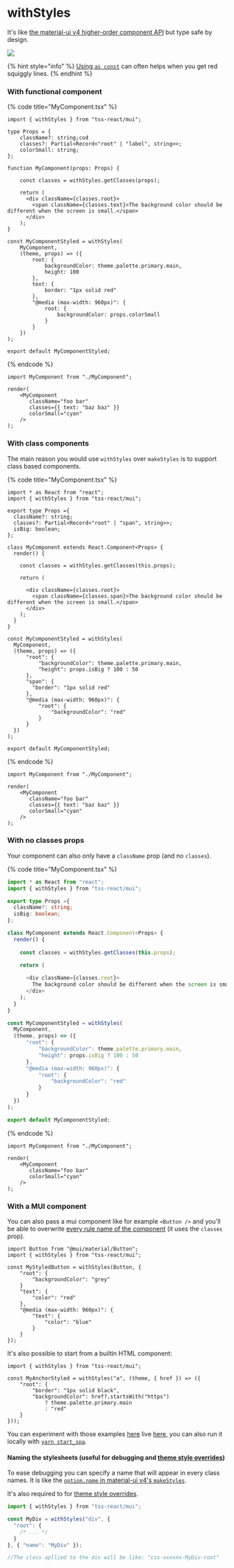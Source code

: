 # withStyles

It's like [the material-ui v4 higher-order component API](https://mui.com/styles/basics/#higher-order-component-api) but type safe by design.

![](https://user-images.githubusercontent.com/6702424/136705025-dadfff08-7d9a-49f7-8696-533ca38ec38f.gif)

{% hint style="info" %}
&#x20;[Using `as const`](https://github.com/garronej/tss-react/blob/0b8d83d0d49b1198af438409cc2e2b9dc023e6f0/src/test/types/withStyles\_classes.tsx#L112-L142) can often helps when you get red squiggly lines.
{% endhint %}

### With functional component

{% code title="MyComponent.tsx" %}
```tsx
import { withStyles } from "tss-react/mui";

type Props = {
    className?: string;cod
    classes?: Partial<Record<"root" | "label", string>>;
    colorSmall: string;
};

function MyComponent(props: Props) {

    const classes = withStyles.getClasses(props);

    return (
      <div className={classes.root}>
        <span className={classes.text}>The background color should be different when the screen is small.</span>
      </div>
    );
}

const MyComponentStyled = withStyles(
    MyComponent, 
    (theme, props) => ({
        root: {
            backgroundColor: theme.palette.primary.main,
            height: 100
        },
        text: {
            border: "1px solid red"
        },
        "@media (max-width: 960px)": {
            root: {
                backgroundColor: props.colorSmall
            }
        }
    })
);

export default MyComponentStyled;
```
{% endcode %}

```tsx
import MyComponent from "./MyComponent";

render(
    <MyComponent 
       className="foo bar"
       classes={{ text: "baz baz" }} 
       colorSmall="cyan" 
    />
);
```

### With class components

The main reason you would use `withStyles` over `makeStyles` is to support class based components.

{% code title="MyComponent.tsx" %}
```tsx
import * as React from "react";
import { withStyles } from "tss-react/mui";

export type Props ={
  className?: string;
  classes?: Partial<Record<"root" | "span", string>>;
  isBig: boolean;
};

class MyComponent extends React.Component<Props> {
  render() {
  
    const classes = withStyles.getClasses(this.props);

    return (
      
      <div className={classes.root}>
        <span className={classes.span}>The background color should be different when the screen is small.</span>
      </div>
    );
  }
}

const MyComponentStyled = withStyles(
  MyComponent, 
  (theme, props) => ({
      "root": {
          "backgroundColor": theme.palette.primary.main,
          "height": props.isBig ? 100 : 50
      },
      "span": {
        "border": "1px solid red"
      },
      "@media (max-width: 960px)": {
          "root": {
              "backgroundColor": "red"
          }
      }
  })
);

export default MyComponentStyled;
```
{% endcode %}

```tsx
import MyComponent from "./MyComponent";

render(
    <MyComponent 
       className="foo bar" 
       classes={{ text: "baz baz" }} 
       colorSmall="cyan" 
    />
);
```

### With no classes props

Your component can also only have a `className` prop (and no `classes`).

{% code title="MyComponent.tsx" %}
```typescript
import * as React from "react";
import { withStyles } from "tss-react/mui";

export type Props ={
  className?: string;
  isBig: boolean;
};

class MyComponent extends React.Component<Props> {
  render() {
  
    const classes = withStyles.getClasses(this.props);

    return (
      
      <div className={classes.root}>
        The background color should be different when the screen is small.
      </div>
    );
  }
}

const MyComponentStyled = withStyles(
  MyComponent, 
  (theme, props) => ({
      "root": {
          "backgroundColor": theme.palette.primary.main,
          "height": props.isBig ? 100 : 50
      },
      "@media (max-width: 960px)": {
          "root": {
              "backgroundColor": "red"
          }
      }
  })
);

export default MyComponentStyled;
```
{% endcode %}

```tsx
import MyComponent from "./MyComponent";

render(
    <MyComponent 
       className="foo bar"
       colorSmall="cyan" 
    />
);
```

### With a MUI component

You can also pass a mui component like for example `<Button />` and you'll be able to overwrite [every rule name of the component](https://mui.com/api/button/#css) (it uses the `classes` prop).

```tsx
import Button from "@mui/material/Button";
import { withStyles } from "tss-react/mui";

const MyStyledButton = withStyles(Button, {
    "root": {
        "backgroundColor": "grey"
    }
    "text": {
        "color": "red"
    },
    "@media (max-width: 960px)": {
        "text": {
            "color": "blue"
        }
    }
});
```

It's also possible to start from a builtin HTML component:

```tsx
import { withStyles } from "tss-react/mui";

const MyAnchorStyled = withStyles("a", (theme, { href }) => ({
    "root": {
        "border": "1px solid black",
        "backgroundColor": href?.startsWith("https")
            ? theme.palette.primary.main
            : "red"
    }
}));
```

You can experiment with those examples [here](https://github.com/garronej/tss-react/blob/0b8d83d0d49b1198af438409cc2e2b9dc023e6f0/src/test/apps/spa/src/App.tsx#L240-L291) live [here](https://www.tss-react.dev/test/), you can also run it locally with [`yarn start_spa`](https://github.com/garronej/tss-react#development).

#### Naming the stylesheets (useful for debugging and [theme style overrides](../mui-global-styleoverrides.md))

To ease debugging you can specify a name that will appear in every class names. It is like the [`option.name` in material-ui v4's `makeStyles`](https://mui.com/styles/api/#makestyles-styles-options-hook).

It's also required to for [theme style overrides](../mui-global-styleoverrides.md).

```typescript
import { withStyles } from "tss-react/mui";

const MyDiv = withStyles("div", {
  "root": {
    /* ... */
  }
}, { "name": "MyDiv" });

//The class apllied to the div will be like: "css-xxxxxx-MyDiv-root"
```
